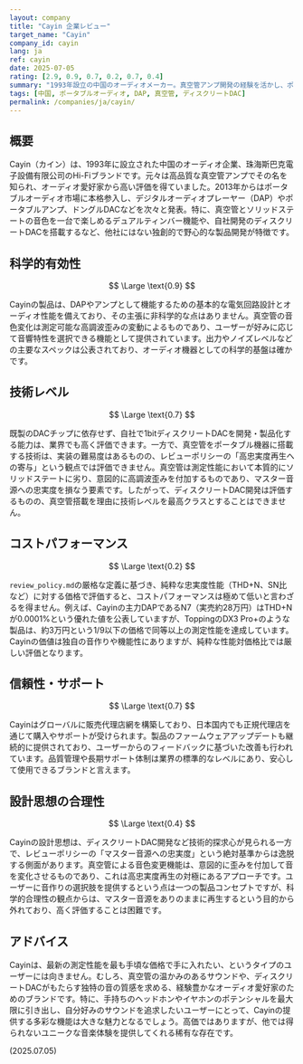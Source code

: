 ```yaml
---
layout: company
title: "Cayin 企業レビュー"
target_name: "Cayin"
company_id: cayin
lang: ja
ref: cayin
date: 2025-07-05
rating: [2.9, 0.9, 0.7, 0.2, 0.7, 0.4]
summary: "1993年設立の中国のオーディオメーカー。真空管アンプ開発の経験を活かし、ポータブルオーディオ市場で存在感を示しています。自社開発のディスクリートDACなど意欲的な製品も見られますが、真空管搭載モデルなど、必ずしもマスター音源への忠実度を最優先しない製品も多く、その設計思想は評価が分かれます。純粋な性能対価格比では、現代の高性能機に対して厳しい立場にあります。"
tags: [中国, ポータブルオーディオ, DAP, 真空管, ディスクリートDAC]
permalink: /companies/ja/cayin/
---
```


## 概要

Cayin（カイン）は、1993年に設立された中国のオーディオ企業、珠海斯巴克電子設備有限公司のHi-Fiブランドです。元々は高品質な真空管アンプでその名を知られ、オーディオ愛好家から高い評価を得ていました。2013年からはポータブルオーディオ市場に本格参入し、デジタルオーディオプレーヤー（DAP）やポータブルアンプ、ドングルDACなどを次々と発表。特に、真空管とソリッドステートの音色を一台で楽しめるデュアルティンバー機能や、自社開発のディスクリートDACを搭載するなど、他社にはない独創的で野心的な製品開発が特徴です。

## 科学的有効性

$$ \Large \text{0.9} $$

Cayinの製品は、DAPやアンプとして機能するための基本的な電気回路設計とオーディオ性能を備えており、その主張に非科学的な点はありません。真空管の音色変化は測定可能な高調波歪みの変動によるものであり、ユーザーが好みに応じて音響特性を選択できる機能として提供されています。出力やノイズレベルなどの主要なスペックは公表されており、オーディオ機器としての科学的基盤は確かです。

## 技術レベル

$$ \Large \text{0.7} $$

既製のDACチップに依存せず、自社で1bitディスクリートDACを開発・製品化する能力は、業界でも高く評価できます。一方で、真空管をポータブル機器に搭載する技術は、実装の難易度はあるものの、レビューポリシーの「高忠実度再生への寄与」という観点では評価できません。真空管は測定性能において本質的にソリッドステートに劣り、意図的に高調波歪みを付加するものであり、マスター音源への忠実度を損なう要素です。したがって、ディスクリートDAC開発は評価するものの、真空管搭載を理由に技術レベルを最高クラスとすることはできません。

## コストパフォーマンス

$$ \Large \text{0.2} $$

`review_policy.md`の厳格な定義に基づき、純粋な忠実度性能（THD+N、SN比など）に対する価格で評価すると、コストパフォーマンスは極めて低いと言わざるを得ません。例えば、Cayinの主力DAPであるN7（実売約28万円）はTHD+Nが0.0001%という優れた値を公表していますが、ToppingのDX3 Pro+のような製品は、約3万円という1/9以下の価格で同等以上の測定性能を達成しています。Cayinの価値は独自の音作りや機能性にありますが、純粋な性能対価格比では厳しい評価となります。

## 信頼性・サポート

$$ \Large \text{0.7} $$

Cayinはグローバルに販売代理店網を構築しており、日本国内でも正規代理店を通じて購入やサポートが受けられます。製品のファームウェアアップデートも継続的に提供されており、ユーザーからのフィードバックに基づいた改善も行われています。品質管理や長期サポート体制は業界の標準的なレベルにあり、安心して使用できるブランドと言えます。

## 設計思想の合理性

$$ \Large \text{0.4} $$

Cayinの設計思想は、ディスクリートDAC開発など技術的探求心が見られる一方で、レビューポリシーの「マスター音源への忠実度」という絶対基準からは逸脱する側面があります。真空管による音色変更機能は、意図的に歪みを付加して音を変化させるものであり、これは高忠実度再生の対極にあるアプローチです。ユーザーに音作りの選択肢を提供するという点は一つの製品コンセプトですが、科学的合理性の観点からは、マスター音源をありのままに再生するという目的から外れており、高く評価することは困難です。

## アドバイス

Cayinは、最新の測定性能を最も手頃な価格で手に入れたい、というタイプのユーザーには向きません。むしろ、真空管の温かみのあるサウンドや、ディスクリートDACがもたらす独特の音の質感を求める、経験豊かなオーディオ愛好家のためのブランドです。特に、手持ちのヘッドホンやイヤホンのポテンシャルを最大限に引き出し、自分好みのサウンドを追求したいユーザーにとって、Cayinの提供する多彩な機能は大きな魅力となるでしょう。高価ではありますが、他では得られないユニークな音楽体験を提供してくれる稀有な存在です。

(2025.07.05)
